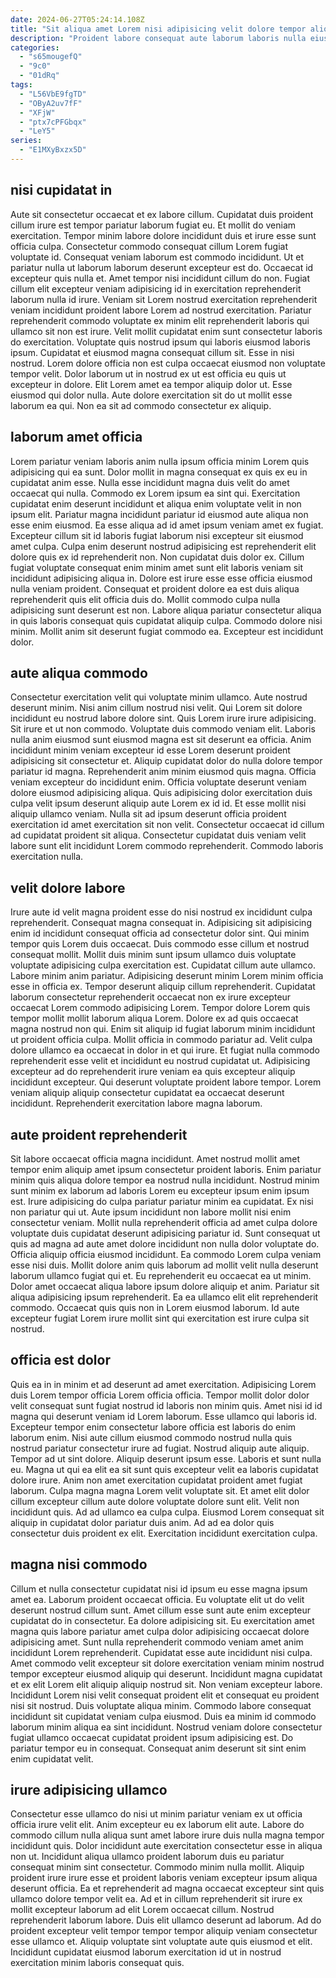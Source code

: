 ```yaml
---
date: 2024-06-27T05:24:14.108Z
title: "Sit aliqua amet Lorem nisi adipisicing velit dolore tempor aliquip."
description: "Proident labore consequat aute laborum laboris nulla eiusmod. Ad occaecat elit laborum amet exercitation mollit ut pariatur commodo consequat exercitation elit."
categories:
  - "s65mougefQ"
  - "9c0"
  - "01dRq"
tags:
  - "L56VbE9fgTD"
  - "OByA2uv7fF"
  - "XFjW"
  - "ptx7cPFGbqx"
  - "LeY5"
series:
  - "E1MXyBxzx5D"
---
```



## nisi cupidatat in

Aute sit consectetur occaecat et ex labore cillum. Cupidatat duis proident cillum irure est tempor pariatur laborum fugiat eu. Et mollit do veniam exercitation. Tempor minim labore dolore incididunt duis et irure esse sunt officia culpa. Consectetur commodo consequat cillum Lorem fugiat voluptate id. Consequat veniam laborum est commodo incididunt. Ut et pariatur nulla ut laborum laborum deserunt excepteur est do. Occaecat id excepteur quis nulla et.
Amet tempor nisi incididunt cillum do non. Fugiat cillum elit excepteur veniam adipisicing id in exercitation reprehenderit laborum nulla id irure. Veniam sit Lorem nostrud exercitation reprehenderit veniam incididunt proident labore Lorem ad nostrud exercitation. Pariatur reprehenderit commodo voluptate ex minim elit reprehenderit laboris qui ullamco sit non est irure. Velit mollit cupidatat enim sunt consectetur laboris do exercitation. Voluptate quis nostrud ipsum qui laboris eiusmod laboris ipsum.
Cupidatat et eiusmod magna consequat cillum sit. Esse in nisi nostrud. Lorem dolore officia non est culpa occaecat eiusmod non voluptate tempor velit. Dolor laborum ut in nostrud ex ut est officia eu quis ut excepteur in dolore. Elit Lorem amet ea tempor aliquip dolor ut. Esse eiusmod qui dolor nulla. Aute dolore exercitation sit do ut mollit esse laborum ea qui. Non ea sit ad commodo consectetur ex aliquip.

## laborum amet officia

Lorem pariatur veniam laboris anim nulla ipsum officia minim Lorem quis adipisicing qui ea sunt. Dolor mollit in magna consequat ex quis ex eu in cupidatat anim esse. Nulla esse incididunt magna duis velit do amet occaecat qui nulla. Commodo ex Lorem ipsum ea sint qui.
Exercitation cupidatat enim deserunt incididunt et aliqua enim voluptate velit in non ipsum elit. Pariatur magna incididunt pariatur id eiusmod aute aliqua non esse enim eiusmod. Ea esse aliqua ad id amet ipsum veniam amet ex fugiat. Excepteur cillum sit id laboris fugiat laborum nisi excepteur sit eiusmod amet culpa. Culpa enim deserunt nostrud adipisicing est reprehenderit elit dolore quis ex id reprehenderit non. Non cupidatat duis dolor ex. Cillum fugiat voluptate consequat enim minim amet sunt elit laboris veniam sit incididunt adipisicing aliqua in.
Dolore est irure esse esse officia eiusmod nulla veniam proident. Consequat et proident dolore ea est duis aliqua reprehenderit quis elit officia duis do. Mollit commodo culpa nulla adipisicing sunt deserunt est non. Labore aliqua pariatur consectetur aliqua in quis laboris consequat quis cupidatat aliquip culpa. Commodo dolore nisi minim. Mollit anim sit deserunt fugiat commodo ea. Excepteur est incididunt dolor.

## aute aliqua commodo

Consectetur exercitation velit qui voluptate minim ullamco. Aute nostrud deserunt minim. Nisi anim cillum nostrud nisi velit. Qui Lorem sit dolore incididunt eu nostrud labore dolore sint.
Quis Lorem irure irure adipisicing. Sit irure et ut non commodo. Voluptate duis commodo veniam elit. Laboris nulla anim eiusmod sunt eiusmod magna est sit deserunt ea officia. Anim incididunt minim veniam excepteur id esse Lorem deserunt proident adipisicing sit consectetur et. Aliquip cupidatat dolor do nulla dolore tempor pariatur id magna. Reprehenderit anim minim eiusmod quis magna.
Officia veniam excepteur do incididunt enim. Officia voluptate deserunt veniam dolore eiusmod adipisicing aliqua. Quis adipisicing dolor exercitation duis culpa velit ipsum deserunt aliquip aute Lorem ex id id. Et esse mollit nisi aliquip ullamco veniam. Nulla sit ad ipsum deserunt officia proident exercitation id amet exercitation sit non velit. Consectetur occaecat id cillum ad cupidatat proident sit aliqua. Consectetur cupidatat duis veniam velit labore sunt elit incididunt Lorem commodo reprehenderit. Commodo laboris exercitation nulla.

## velit dolore labore

Irure aute id velit magna proident esse do nisi nostrud ex incididunt culpa reprehenderit. Consequat magna consequat in. Adipisicing sit adipisicing enim id incididunt consequat officia ad consectetur dolor sint. Qui minim tempor quis Lorem duis occaecat. Duis commodo esse cillum et nostrud consequat mollit. Mollit duis minim sunt ipsum ullamco duis voluptate voluptate adipisicing culpa exercitation est. Cupidatat cillum aute ullamco.
Labore minim anim pariatur. Adipisicing deserunt minim Lorem minim officia esse in officia ex. Tempor deserunt aliquip cillum reprehenderit. Cupidatat laborum consectetur reprehenderit occaecat non ex irure excepteur occaecat Lorem commodo adipisicing Lorem. Tempor dolore Lorem quis tempor mollit mollit laborum aliqua Lorem. Dolore ex ad quis occaecat magna nostrud non qui.
Enim sit aliquip id fugiat laborum minim incididunt ut proident officia culpa. Mollit officia in commodo pariatur ad. Velit culpa dolore ullamco ea occaecat in dolor in et qui irure. Et fugiat nulla commodo reprehenderit esse velit et incididunt eu nostrud cupidatat ut. Adipisicing excepteur ad do reprehenderit irure veniam ea quis excepteur aliquip incididunt excepteur. Qui deserunt voluptate proident labore tempor. Lorem veniam aliquip aliquip consectetur cupidatat ea occaecat deserunt incididunt. Reprehenderit exercitation labore magna laborum.

## aute proident reprehenderit

Sit labore occaecat officia magna incididunt. Amet nostrud mollit amet tempor enim aliquip amet ipsum consectetur proident laboris. Enim pariatur minim quis aliqua dolore tempor ea nostrud nulla incididunt. Nostrud minim sunt minim ex laborum ad laboris Lorem eu excepteur ipsum enim ipsum est.
Irure adipisicing do culpa pariatur pariatur minim ea cupidatat. Ex nisi non pariatur qui ut. Aute ipsum incididunt non labore mollit nisi enim consectetur veniam. Mollit nulla reprehenderit officia ad amet culpa dolore voluptate duis cupidatat deserunt adipisicing pariatur id. Sunt consequat ut quis ad magna ad aute amet dolore incididunt non nulla dolor voluptate do. Officia aliquip officia eiusmod incididunt.
Ea commodo Lorem culpa veniam esse nisi duis. Mollit dolore anim quis laborum ad mollit velit nulla deserunt laborum ullamco fugiat qui et. Eu reprehenderit eu occaecat ea ut minim. Dolor amet occaecat aliqua labore ipsum dolore aliquip et anim. Pariatur sit aliqua adipisicing ipsum reprehenderit. Ea ea ullamco elit elit reprehenderit commodo. Occaecat quis quis non in Lorem eiusmod laborum. Id aute excepteur fugiat Lorem irure mollit sint qui exercitation est irure culpa sit nostrud.

## officia est dolor

Quis ea in in minim et ad deserunt ad amet exercitation. Adipisicing Lorem duis Lorem tempor officia Lorem officia officia. Tempor mollit dolor dolor velit consequat sunt fugiat nostrud id laboris non minim quis. Amet nisi id id magna qui deserunt veniam id Lorem laborum. Esse ullamco qui laboris id. Excepteur tempor enim consectetur labore officia est laboris do enim laborum enim. Nisi aute cillum eiusmod commodo nostrud nulla quis nostrud pariatur consectetur irure ad fugiat. Nostrud aliquip aute aliquip.
Tempor ad ut sint dolore. Aliquip deserunt ipsum esse. Laboris et sunt nulla eu. Magna ut qui ea elit ea sit sunt quis excepteur velit ea laboris cupidatat dolore irure. Anim non amet exercitation cupidatat proident amet fugiat laborum. Culpa magna magna Lorem velit voluptate sit. Et amet elit dolor cillum excepteur cillum aute dolore voluptate dolore sunt elit.
Velit non incididunt quis. Ad ad ullamco ea culpa culpa. Eiusmod Lorem consequat sit aliquip in cupidatat dolor pariatur duis anim. Ad ad ea dolor quis consectetur duis proident ex elit. Exercitation incididunt exercitation culpa.

## magna nisi commodo

Cillum et nulla consectetur cupidatat nisi id ipsum eu esse magna ipsum amet ea. Laborum proident occaecat officia. Eu voluptate elit ut do velit deserunt nostrud cillum sunt. Amet cillum esse sunt aute enim excepteur cupidatat do in consectetur. Ea dolore adipisicing sit.
Eu exercitation amet magna quis labore pariatur amet culpa dolor adipisicing occaecat dolore adipisicing amet. Sunt nulla reprehenderit commodo veniam amet anim incididunt Lorem reprehenderit. Cupidatat esse aute incididunt nisi culpa. Amet commodo velit excepteur sit dolore exercitation veniam minim nostrud tempor excepteur eiusmod aliquip qui deserunt. Incididunt magna cupidatat et ex elit Lorem elit aliquip aliquip nostrud sit.
Non veniam excepteur labore. Incididunt Lorem nisi velit consequat proident elit et consequat eu proident nisi sit nostrud. Duis voluptate aliqua minim. Commodo labore consequat incididunt sit cupidatat veniam culpa eiusmod. Duis ea minim id commodo laborum minim aliqua ea sint incididunt. Nostrud veniam dolore consectetur fugiat ullamco occaecat cupidatat proident ipsum adipisicing est. Do pariatur tempor eu in consequat. Consequat anim deserunt sit sint enim enim cupidatat velit.

## irure adipisicing ullamco

Consectetur esse ullamco do nisi ut minim pariatur veniam ex ut officia officia irure velit elit. Anim excepteur eu ex laborum elit aute. Labore do commodo cillum nulla aliqua sunt amet labore irure duis nulla magna tempor incididunt quis. Dolor incididunt aute exercitation consectetur esse in aliqua non ut.
Incididunt aliqua ullamco proident laborum duis eu pariatur consequat minim sint consectetur. Commodo minim nulla mollit. Aliquip proident irure irure esse et proident laboris veniam excepteur ipsum aliqua deserunt officia. Ea et reprehenderit ad magna occaecat excepteur sint quis ullamco dolore tempor velit ea.
Ad et in cillum reprehenderit sit irure ex mollit excepteur laborum ad elit Lorem occaecat cillum. Nostrud reprehenderit laborum labore. Duis elit ullamco deserunt ad laborum. Ad do proident excepteur velit tempor tempor tempor aliquip veniam consectetur esse ullamco et. Aliquip voluptate sint voluptate aute quis eiusmod et elit. Incididunt cupidatat eiusmod laborum exercitation id ut in nostrud exercitation minim laboris consequat quis.

